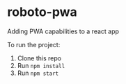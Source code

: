 # roboto-pwa
Adding PWA capabilities to a react app

To run the project:

1. Clone this repo
2. Run `npm install`
3. Run `npm start`

